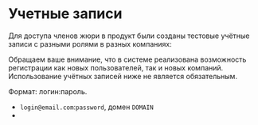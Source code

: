 # Учетные записи

Для доступа членов жюри в продукт были созданы тестовые учётные записи с разными ролями в разных компаниях:

Обращаем ваше внимание, что в системе реализована возможность регистрации как новых пользователей, так и новых компаний.
Использование учётных записей ниже не является обязательным.

Формат: логин:пароль.

- `login@email.com`:`password`, домен `DOMAIN`
- 